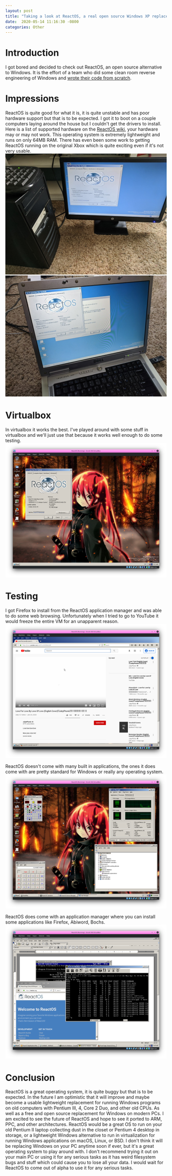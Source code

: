 ```yaml
---
layout:	post
title: "Taking a look at ReactOS, a real open source Windows XP replacement?"
date:  2020-05-14 11:16:30 -0800
categories: Other
---
```

# **Introduction**
I got bored and decided to check out ReactOS, an open source alternative to Windows. It is the effort of a team who did some clean room reverse engineering of Windows and [wrote their code from scratch](https://reactos.org/wiki/ReactOS_FAQ). 

# **Impressions**
ReactOS is quite good for what it is, it is quite unstable and has poor hardware support but that is to be expected. I got it to boot on a couple computers laying around the house but I couldn't get the drivers to install. Here is a list of supported hardware on the [ReactOS wiki](https://reactos.org/wiki/Supported_Hardware), your hardware may or may not work. This operating system is extremely lightweight and runs on only 64MB RAM. There has even been some work to getting ReactOS running on the original Xbox which is quite exciting even if it's not very usable.
![ReactOS on Pentium 4 desktop](/assets/reactos_hardware/IMG_20200428_163915.jpg)
![ReactOS on Inspiron 6000](/assets/reactos_hardware/IMG_20200429_113253.jpg)

# **Virtualbox**
In virtualbox it works the best. I've played around with some stuff in virtualbox and we'll just use that because it works well enough to do some testing.
![ReactOS in virtualbox](/assets/reactos_virtualbox/Screenshot_20200514_101114.png)

# **Testing**
I got Firefox to install from the ReactOS application manager and was able to do some web browsing. Unfortunately when I tried to go to YouTube it would freeze the entire VM for an unapparent reason.
![ReactOS YouTube](/assets/reactos_virtualbox/Screenshot_20200514_101245.png)

ReactOS doesn't come with many built in applications, the ones it does come with are pretty standard for Windows or really any operating system.
![ReactOS Applications](/assets/reactos_virtualbox/Screenshot_20200514_104441.png)

ReactOS does come with an application manager where you can install some applications like Firefox, Abiword, Bochs.
![ReactOS running 3rd party applications](/assets/reactos_virtualbox/Screenshot_20200514_105734.png)

# **Conclusion**
ReactOS is a great operating system, it is quite buggy but that is to be expected. In the future I am optimistic that it will improve and maybe become a usable lightweight replacement for running Windows programs on old computers with Pentium III, 4, Core 2 Duo, and other old CPUs. As well as a free and open source replacement for Windows on modern PCs. I am excited to see the future of ReactOS and hope to see it ported to ARM, PPC, and other architectures. ReactOS would be a great OS to run on your old Pentium II laptop collecting dust in the closet or Pentium 4 desktop in storage, or a lightweight Windows alternative to run in virtualization for running Windows applications on macOS, Linux, or BSD. I don't think it will be replacing Windows on your PC anytime soon if ever, but it's a great operating system to play around with. I don't recommend trying it out on your main PC or using it for any serious tasks as it has weird filesystem bugs and stuff which could cause you to lose all your data. I would wait for ReactOS to come out of alpha to use it for any serious tasks.